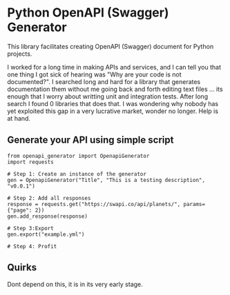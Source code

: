 # Python OpenAPI (Swagger) Generator
This library facilitates creating OpenAPI (Swagger) document for Python projects.

I worked for a long time in making APIs and services, and I can tell you that one thing I got sick of hearing was "Why are your code is not documented?".
I searched long and hard for a library that generates documentation them without me going back and forth editing text files ... its enough that I worry about writting unit and integration tests.
After long search I found 0 libraries that does that.
I was wondering why nobody has yet exploited this gap in a very lucrative market, wonder no longer. Help is at hand.

## Generate your API using simple script

```
from openapi_generator import OpenapiGenerator
import requests

# Step 1: Create an instance of the generator
gen = OpenapiGenerator("Title", "This is a testing description", "v0.0.1")

# Step 2: Add all responses
response = requests.get("https://swapi.co/api/planets/", params={"page": 2})
gen.add_response(response)

# Step 3:Export
gen.export("example.yml")

# Step 4: Profit
```

## Quirks

Dont depend on this, it is in its very early stage.

